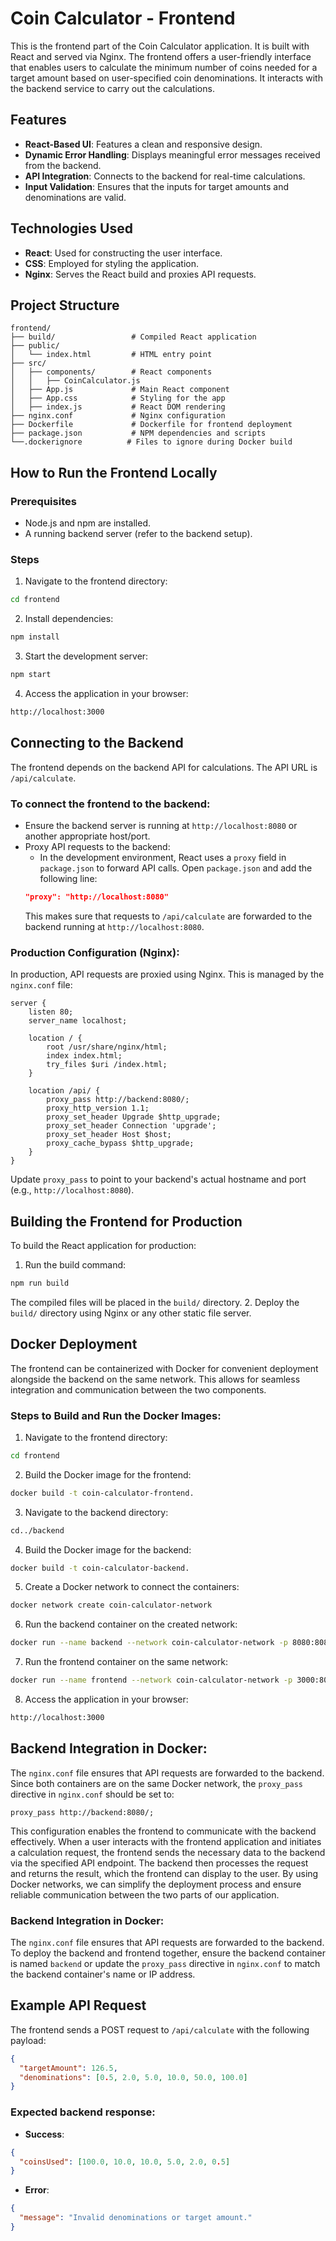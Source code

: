 # Coin Calculator - Frontend

This is the frontend part of the Coin Calculator application. It is built with React and served via Nginx. The frontend offers a user-friendly interface that enables users to calculate the minimum number of coins needed for a target amount based on user-specified coin denominations. It interacts with the backend service to carry out the calculations.

## Features
- **React-Based UI**: Features a clean and responsive design.
- **Dynamic Error Handling**: Displays meaningful error messages received from the backend.
- **API Integration**: Connects to the backend for real-time calculations.
- **Input Validation**: Ensures that the inputs for target amounts and denominations are valid.

## Technologies Used
- **React**: Used for constructing the user interface.
- **CSS**: Employed for styling the application.
- **Nginx**: Serves the React build and proxies API requests.

## Project Structure
```
frontend/
├── build/                 # Compiled React application
├── public/
│   └── index.html         # HTML entry point
├── src/
│   ├── components/        # React components
│   │   ├── CoinCalculator.js
│   ├── App.js             # Main React component
│   ├── App.css            # Styling for the app
│   ├── index.js           # React DOM rendering
├── nginx.conf             # Nginx configuration
├── Dockerfile             # Dockerfile for frontend deployment
├── package.json           # NPM dependencies and scripts
└──.dockerignore          # Files to ignore during Docker build
```

## How to Run the Frontend Locally
### Prerequisites
- Node.js and npm are installed.
- A running backend server (refer to the backend setup).

### Steps
1. Navigate to the frontend directory:
```bash
cd frontend
```
2. Install dependencies:
```bash
npm install
```
3. Start the development server:
```bash
npm start
```
4. Access the application in your browser:
```bash
http://localhost:3000
```

## Connecting to the Backend
The frontend depends on the backend API for calculations. The API URL is `/api/calculate`.

### To connect the frontend to the backend:
- Ensure the backend server is running at `http://localhost:8080` or another appropriate host/port.
- Proxy API requests to the backend:
    - In the development environment, React uses a `proxy` field in `package.json` to forward API calls. Open `package.json` and add the following line:
    ```json
    "proxy": "http://localhost:8080"
    ```
    This makes sure that requests to `/api/calculate` are forwarded to the backend running at `http://localhost:8080`.

### Production Configuration (Nginx):
In production, API requests are proxied using Nginx. This is managed by the `nginx.conf` file:
```nginx
server {
    listen 80;
    server_name localhost;

    location / {
        root /usr/share/nginx/html;
        index index.html;
        try_files $uri /index.html;
    }

    location /api/ {
        proxy_pass http://backend:8080/; 
        proxy_http_version 1.1;
        proxy_set_header Upgrade $http_upgrade;
        proxy_set_header Connection 'upgrade';
        proxy_set_header Host $host;
        proxy_cache_bypass $http_upgrade;
    }
}
```
Update `proxy_pass` to point to your backend's actual hostname and port (e.g., `http://localhost:8080`).

## Building the Frontend for Production
To build the React application for production:
1. Run the build command:
```bash
npm run build
```
The compiled files will be placed in the `build/` directory.
2. Deploy the `build/` directory using Nginx or any other static file server.

## Docker Deployment

The frontend can be containerized with Docker for convenient deployment alongside the backend on the same network. This allows for seamless integration and communication between the two components.

### Steps to Build and Run the Docker Images:
1. Navigate to the frontend directory:
```bash
cd frontend
```
2. Build the Docker image for the frontend:
```bash
docker build -t coin-calculator-frontend.
```
3. Navigate to the backend directory:
```bash
cd../backend
```
4. Build the Docker image for the backend:
```bash
docker build -t coin-calculator-backend.
```
5. Create a Docker network to connect the containers:
```bash
docker network create coin-calculator-network
```
6. Run the backend container on the created network:
```bash
docker run --name backend --network coin-calculator-network -p 8080:8080 coin-calculator-backend
```
7. Run the frontend container on the same network:
```bash
docker run --name frontend --network coin-calculator-network -p 3000:80 coin-calculator-frontend
```
8. Access the application in your browser:
```bash
http://localhost:3000
```

## Backend Integration in Docker:
The `nginx.conf` file ensures that API requests are forwarded to the backend. Since both containers are on the same Docker network, the `proxy_pass` directive in `nginx.conf` should be set to:
```nginx
proxy_pass http://backend:8080/;
```

This configuration enables the frontend to communicate with the backend effectively. When a user interacts with the frontend application and initiates a calculation request, the frontend sends the necessary data to the backend via the specified API endpoint. The backend then processes the request and returns the result, which the frontend can display to the user. By using Docker networks, we can simplify the deployment process and ensure reliable communication between the two parts of our application. 

### Backend Integration in Docker:
The `nginx.conf` file ensures that API requests are forwarded to the backend. To deploy the backend and frontend together, ensure the backend container is named `backend` or update the `proxy_pass` directive in `nginx.conf` to match the backend container's name or IP address.

## Example API Request
The frontend sends a POST request to `/api/calculate` with the following payload:
```json
{
  "targetAmount": 126.5,
  "denominations": [0.5, 2.0, 5.0, 10.0, 50.0, 100.0]
}
```

### Expected backend response:
- **Success**:
```json
{
  "coinsUsed": [100.0, 10.0, 10.0, 5.0, 2.0, 0.5]
}
```
- **Error**:
```json
{
  "message": "Invalid denominations or target amount."
}
``` 

